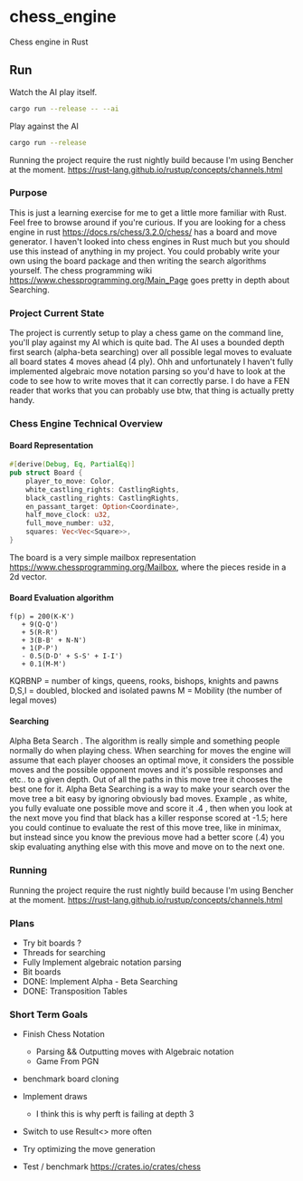 # chess_engine
Chess engine in Rust

## Run
Watch the AI play itself.
```bash
cargo run --release -- --ai
```
Play against the AI
```bash
cargo run --release
```
Running the project require the rust nightly build because I'm using Bencher at the moment.
https://rust-lang.github.io/rustup/concepts/channels.html

### Purpose 
This is just a learning exercise for me to get a little more familiar with Rust. Feel free to browse around if you're curious.
If you are looking for a chess engine in rust https://docs.rs/chess/3.2.0/chess/ has a board and move generator. 
I haven't looked into chess engines in Rust much but you should use this instead of anything in my project. 
You could probably write your own using the board package and then writing the search algorithms yourself.
The chess programming wiki https://www.chessprogramming.org/Main_Page goes pretty in depth about Searching.

### Project Current State
The project is currently setup to play a chess game on the command line, you'll play against my AI which is quite bad.
The AI uses a bounded depth first search (alpha-beta searching) over all possible legal moves to evaluate all board states 4 moves ahead (4 ply). 
Ohh and unfortunately I haven't fully implemented algebraic move notation parsing so you'd have to look at the code to see 
how to write moves that it can correctly parse.
I do have a FEN reader that works that you can probably use btw, that thing is actually pretty handy.


### Chess Engine Technical Overview
#### Board Representation 
```Rust 
#[derive(Debug, Eq, PartialEq)]
pub struct Board {
    player_to_move: Color,
    white_castling_rights: CastlingRights,
    black_castling_rights: CastlingRights,
    en_passant_target: Option<Coordinate>,
    half_move_clock: u32,
    full_move_number: u32,
    squares: Vec<Vec<Square>>,
}
```

The board is a very simple mailbox representation https://www.chessprogramming.org/Mailbox, where
the pieces reside in a 2d vector.


#### Board Evaluation algorithm
```
f(p) = 200(K-K')
   + 9(Q-Q')
   + 5(R-R')
   + 3(B-B' + N-N')
   + 1(P-P')
   - 0.5(D-D' + S-S' + I-I')
   + 0.1(M-M')
```
KQRBNP = number of kings, queens, rooks, bishops, knights and pawns
D,S,I = doubled, blocked and isolated pawns
M = Mobility (the number of legal moves)

#### Searching 
Alpha Beta Search . The algorithm is really simple and something people normally do when playing chess. 
When searching for moves the engine will assume that each player chooses an optimal move, it considers the possible
moves and the possible opponent moves and it's possible responses and etc.. to a given depth. Out of all the paths in 
this move tree it chooses the best one for it. Alpha Beta Searching is a way to make your search over the move tree a bit 
easy by ignoring obviously bad moves. Example , as white,  you fully evaluate one possible move and score it .4 , then when you look at 
the next move you find that black has a killer response scored at -1.5; here you could continue to evaluate the rest of this move tree, 
like in minimax, but instead since you know the previous move had a better score (.4) you skip evaluating anything else with this move
and move on to the next one.


### Running 
Running the project require the rust nightly build because I'm using Bencher at the moment.
https://rust-lang.github.io/rustup/concepts/channels.html

### Plans
- Try bit boards ?
- Threads for searching
- Fully Implement algebraic notation parsing
- Bit boards
- DONE: Implement Alpha - Beta Searching
- DONE: Transposition Tables

### Short Term Goals
- Finish Chess Notation
  - Parsing && Outputting moves with Algebraic notation
  - Game From PGN

- benchmark board cloning
- Implement draws
  - I think this is why perft is failing at depth 3
- Switch to use Result<> more often
- Try optimizing the move generation
- Test / benchmark
  https://crates.io/crates/chess